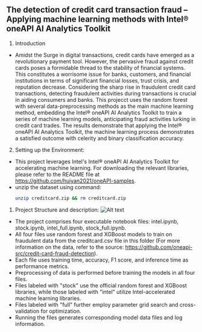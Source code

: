 ## The detection of credit card transaction fraud – Applying machine learning methods with Intel® oneAPI AI Analytics Toolkit

1. Introduction

* Amidst the Surge in digital transactions, credit cards have emerged as a revolutionary payment tool. However, the pervasive fraud against credit cards poses a formidable thread to the stability of financial systems. This constitutes a worrisome issue for banks, customers, and financial institutions in terms of significant financial losses, trust crisis, and reputation decrease. Considering the sharp rise in fraudulent credit card transactions, detecting fraudulent activities during transactions is crucial in aiding consumers and banks. This projecct uses the 
random forest with several data-preprocessing methods as the main machine learning method, embedding the Intel® oneAPI AI Analytics Toolkit to train a series of machine learning models, anticipating fraud activities lurking in credit card trades. The results demonstrate that applying the Intel® oneAPI AI Analytics Toolkit, the machine learning process demonstrates a satisfied outcome with celerity and binary classification accuracy.

2. Setting up the Environment:

* This project leverages Intel's Intel® oneAPI AI Analytics Toolkit for accelerating machine learning. For downloading the relevant libraries, please refer to the README file at https://github.com/huiyan2021/oneAPI-samples.
* unzip the dataset using command:
  ```bash
  unzip creditcard.zip && rm creditcard.zip
    ````
1. Project Structure and description:
![Alt text](structure.png)
* The project comprises four executable notebook files: intel.ipynb, stock.ipynb, intel_full.ipynb, stock_full.ipynb.
* All four files use random forest and XGBoost models to train on fraudulent data from the creditcard.csv file in this folder (For more information on the data, refer to the source: https://github.com/oneapi-src/credit-card-fraud-detection).
* Each file uses training time, accuracy, F1 score, and inference time as performance metrics.
* Preprocessing of data is performed before training the models in all four files.
* Files labeled with "stock" use the official random forest and XGBoost libraries, while those labeled with "intel" utilize Intel-accelerated machine learning libraries.
* Files labeled with "full" further employ parameter grid search and cross-validation for optimization.
* Running the files generates corresponding model data files and log information.